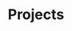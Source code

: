 ---
cms_exclude: true
header:
  caption: ""
  image: ""
view: 2
summary: 
title: "Projects"
type: widget_page
---